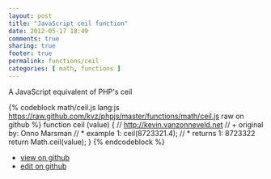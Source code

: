 ```yaml
---
layout: post
title: "JavaScript ceil function"
date: 2012-05-17 18:49
comments: true
sharing: true
footer: true
permalink: functions/ceil
categories: [ math, functions ]
---
```

A JavaScript equivalent of PHP's ceil
<!-- more -->
{% codeblock math/ceil.js lang:js https://raw.github.com/kvz/phpjs/master/functions/math/ceil.js raw on github %}
function ceil (value) {
    // http://kevin.vanzonneveld.net
    // +   original by: Onno Marsman
    // *     example 1: ceil(8723321.4);
    // *     returns 1: 8723322
    return Math.ceil(value);
}
{% endcodeblock %}
<ul>
 <li><a href="https://github.com/kvz/phpjs/blob/master/functions/math/ceil.js">view on github</a></li>
 <li><a href="https://github.com/kvz/phpjs/edit/master/functions/math/ceil.js">edit on github</a></li>
</ul>
